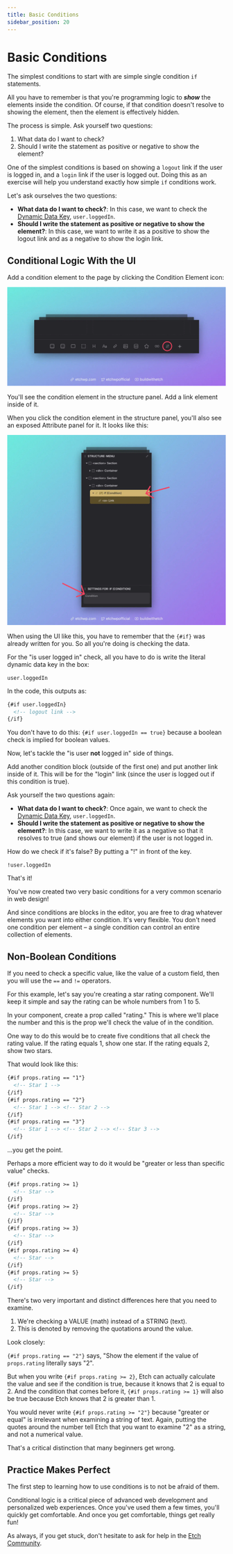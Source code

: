 ```yaml
---
title: Basic Conditions
sidebar_position: 20
---
```


# Basic Conditions 

The simplest conditions to start with are simple single condition `if` statements.

All you have to remember is that you're programming logic to _**show**_ the elements inside the condition. Of course, if that condition doesn't resolve to showing the element, then the element is effectively hidden.

The process is simple. Ask yourself two questions:

1. What data do I want to check?
2. Should I write the statement as positive or negative to show the element?

One of the simplest conditions is based on showing a `logout` link if the user is logged in, and a `login` link if the user is logged out. Doing this as an exercise will help you understand exactly how simple `if` conditions work.

Let's ask ourselves the two questions:

- **What data do I want to check?**: In this case, we want to check the [Dynamic Data Key](/dynamic-data/dynamic-data-keys), `user.loggedIn`.
- **Should I write the statement as positive or negative to show the element?**: In this case, we want to write it as a positive to show the logout link and as a negative to show the login link.

## Conditional Logic With the UI

Add a condition element to the page by clicking the Condition Element icon:

![Etch Condition Element](../elements/img/etch-condition-element.webp)

You'll see the condition element in the structure panel. Add a link element inside of it.

When you click the condition element in the structure panel, you'll also see an exposed Attribute panel for it. It looks like this:

![Etch Conditions UI](img/etch-condition-ui.webp)

When using the UI like this, you have to remember that the `{#if}` was already written for you. So all you're doing is checking the data.

For the "is user logged in" check, all you have to do is write the literal dynamic data key in the box:

```
user.loggedIn
```

In the code, this outputs as:

```html
{#if user.loggedIn} 
  <!-- logout link -->
{/if}
```

You don't have to do this: `{#if user.loggedIn == true}` because a boolean check is implied for boolean values.

Now, let's tackle the "is user **not** logged in" side of things. 

Add another condition block (outside of the first one) and put another link inside of it. This will be for the "login" link (since the user is logged out if this condition is true).

Ask yourself the two questions again:

- **What data do I want to check?**: Once again, we want to check the [Dynamic Data Key](/dynamic-data/dynamic-data-keys), `user.loggedIn`.
- **Should I write the statement as positive or negative to show the element?**: In this case, we want to write it as a negative so that it resolves to true (and shows our element) if the user is not logged in.

How do we check if it's false? By putting a "!" in front of the key.

```
!user.loggedIn
```
That's it!

You've now created two very basic conditions for a very common scenario in web design!

And since conditions are blocks in the editor, you are free to drag whatever elements you want into either condition. It's very flexible. You don't need one condition per element – a single condition can control an entire collection of elements.

## Non-Boolean Conditions

If you need to check a specific value, like the value of a custom field, then you will use the `==` and `!=` operators.

For this example, let's say you're creating a star rating component. We'll keep it simple and say the rating can be whole numbers from 1 to 5.

In your component, create a prop called "rating." This is where we'll place the number and this is the prop we'll check the value of in the condition.

One way to do this would be to create five conditions that all check the rating value. If the rating equals 1, show one star. If the rating equals 2, show two stars.

That would look like this:

```html
{#if props.rating == "1"}
  <!-- Star 1 -->
{/if}
{#if props.rating == "2"}
  <!-- Star 1 --> <!-- Star 2 -->
{/if}
{#if props.rating == "3"}
  <!-- Star 1 --> <!-- Star 2 --> <!-- Star 3 -->
{/if}
```

...you get the point.

Perhaps a more efficient way to do it would be "greater or less than specific value" checks.

```html
{#if props.rating >= 1}
  <!-- Star -->
{/if}
{#if props.rating >= 2}
  <!-- Star -->
{/if}
{#if props.rating >= 3}
  <!-- Star -->
{/if}
{#if props.rating >= 4}
  <!-- Star -->
{/if}
{#if props.rating >= 5}
  <!-- Star -->
{/if}
```

There's two very important and distinct differences here that you need to examine.

1. We're checking a VALUE (math) instead of a STRING (text).
2. This is denoted by removing the quotations around the value.

Look closely:

`{#if props.rating == "2"}` says, "Show the element if the value of `props.rating` literally says "2".

But when you write `{#if props.rating >= 2}`, Etch can actually calculate the value and see if the condition is true, because it knows that 2 is equal to 2. And the condition that comes before it, `{#if props.rating >= 1}` will also be true because Etch knows that 2 is greater than 1.

You would never write `{#if props.rating >= "2"}` because "greater or equal" is irrelevant when examining a string of text. Again, putting the quotes around the number tell Etch that you want to examine "2" as a string, and not a numerical value.

That's a critical distinction that many beginners get wrong.

## Practice Makes Perfect

The first step to learning how to use conditions is to not be afraid of them.

Conditional logic is a critical piece of advanced web development and personalized web experiences. Once you've used them a few times, you'll quickly get comfortable. And once you get comfortable, things get really fun!

As always, if you get stuck, don't hesitate to ask for help in the [Etch Community](https://community.etchwp.com).